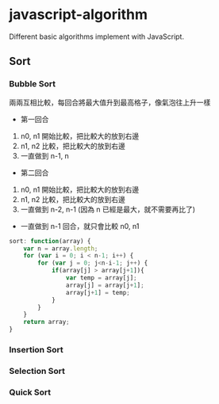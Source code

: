 # javascript-algorithm
 Different basic algorithms implement with JavaScript.

## Sort

### Bubble Sort

兩兩互相比較，每回合將最大值升到最高格子，像氣泡往上升一樣

* 第一回合

1. n0, n1 開始比較，把比較大的放到右邊
2. n1, n2 比較，把比較大的放到右邊
3. 一直做到 n-1, n

* 第二回合

1. n0, n1 開始比較，把比較大的放到右邊
2. n1, n2 比較，把比較大的放到右邊
3. 一直做到 n-2, n-1 (因為 n 已經是最大，就不需要再比了)

* 一直做到 n-1 回合，就只會比較 n0, n1


```js
sort: function(array) {
    var n = array.length;
    for (var i = 0; i < n-1; i++) {
        for (var j = 0; j<n-i-1; j++) {
            if(array[j] > array[j+1]){
                var temp = array[j];
                array[j] = array[j+1];
                array[j+1] = temp;
            }
        }
    }
    return array;
}
```

### Insertion Sort


### Selection Sort


### Quick Sort
